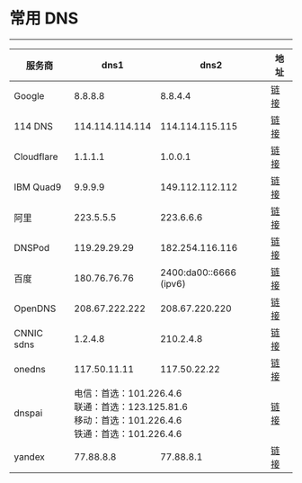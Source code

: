 # 常用 DNS

---

<table>
	<thead>
		<tr>
			<th>服务商</th>
			<th>dns1</th>
			<th>dns2</th>
			<th>地址</th>
		</tr>
	</thead>
	<tbody>
		<tr>
			<td>Google</td>
			<td>8.8.8.8</td>
			<td>8.8.4.4</td>
			<td><a href='https://developers.google.com/speed/public-dns/' target="_blank">链接</a></td>
		</tr>
		<tr>
			<td>114 DNS</td>
			<td>114.114.114.114</td>
			<td>114.114.115.115</td>
			<td><a href='http://www.114dns.com' target="_blank">链接</a></td>
		</tr>
		<tr>
			<td>Cloudflare</td>
			<td>1.1.1.1</td>
			<td>1.0.0.1</td>
			<td><a href='https://1.1.1.1' target="_blank">链接</a></td>
		</tr>
		<tr>
			<td>IBM Quad9</td>
			<td>9.9.9.9</td>
			<td>149.112.112.112</td>
			<td><a href='https://www.quad9.net' target="_blank">链接</a></td>
		</tr>
		<tr>
			<td>阿里</td>
			<td>223.5.5.5</td>
			<td>223.6.6.6</td>
			<td><a href='http://www.alidns.com' target="_blank">链接</a></td>
		</tr>
		<tr>
			<td>DNSPod</td>
			<td>119.29.29.29</td>
			<td>182.254.116.116</td>
			<td><a href='https://www.dnspod.cn/Products/Public.DNS' target="_blank">链接</a></td>
		</tr>
		<tr>
			<td>百度</td>
			<td>180.76.76.76</td>
			<td>2400&#58;da00&#58;&#58;6666 (ipv6)</td>
			<td><a href='https://dudns.baidu.com/intro/publicdns/' target="_blank">链接</a></td>
		</tr>
		<tr>
			<td>OpenDNS</td>
			<td>208.67.222.222</td>
			<td>208.67.220.220</td>
			<td><a href='https://www.opendns.com' target="_blank">链接</a></td>
		</tr>
		<tr>
			<td>CNNIC sdns</td>
			<td>1.2.4.8</td>
			<td>210.2.4.8</td>
			<td><a href='http://www.sdns.cn' target="_blank">链接</a></td>
		</tr>
		<tr>
			<td>onedns</td>
			<td>117.50.11.11</td>
			<td>117.50.22.22</td>
			<td><a href='https://www.onedns.net' target="_blank">链接</a></td>
		</tr>
		<tr>
			<td>dnspai</td>
			<td colspan="2">
				电信：首选：101.226.4.6 <br/>
				联通：首选：123.125.81.6<br/>
				移动：首选：101.226.4.6 <br/>
				铁通：首选：101.226.4.6 <br/>
			</td>
			<td><a href='http://www.dnspai.com/public.html' target="_blank">链接</a></td>
		</tr>
		<tr>
			<td>yandex</td>
			<td>77.88.8.8</td>
			<td>77.88.8.1</td>
			<td><a href='https://dns.yandex.com/advanced/' target="_blank">链接</a></td>
		</tr>
	</tbody>
</table>